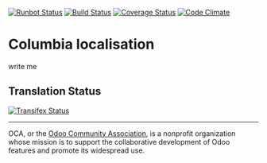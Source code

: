 [![Runbot Status](https://runbot.odoo-community.org/runbot/badge/flat/195/11.0.svg)](https://runbot.odoo-community.org/runbot/repo/github-com-oca-l10n-columbia-201)
[![Build Status](https://travis-ci.org/OCA/l10n-columbia.svg?branch=11.0)](https://travis-ci.org/OCA/l10n-columbia)
[![Coverage Status](https://coveralls.io/repos/OCA/l10n-columbia/badge.svg?branch=11.0&service=github)](https://coveralls.io/github/OCA/l10n-columbia?branch=11.0)
[![Code Climate](https://codeclimate.com/github/OCA/l10n-columbia/badges/gpa.svg)](https://codeclimate.com/github/OCA/l10n-columbia)

# Columbia localisation

write me



Translation Status
------------------
[![Transifex Status](https://www.transifex.com/projects/p/OCA-l10n-columbia-11-0/chart/image_png)](https://www.transifex.com/projects/p/OCA-l10n-columbia-11-0)

----

OCA, or the [Odoo Community Association](http://odoo-community.org/), is a nonprofit organization whose
mission is to support the collaborative development of Odoo features and
promote its widespread use.
